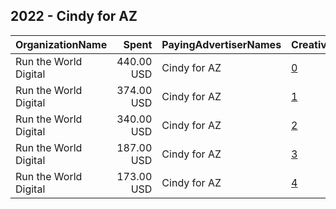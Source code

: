 ## 2022 - Cindy for AZ 
|OrganizationName|Spent|PayingAdvertiserNames|CreativeUrls|Impressions|Genders|AgeBrackets|CountryCodes|BillingAddresses|CandidateBallotInformation|
|:---|---:|:---|:---|---:|:---|:---|:---|:---|:---|
|Run the World Digital|440.00 USD|Cindy for AZ|[0](https://www.snap.com/political-ads/asset/9bcffd08e16c9ac1c3161fa8d91a19bab27045eddfd40745c333e30aa9b3cd2b?mediaType=mp4)|27,473||18+|united states|"1324 Spaight St,Madison,53703,US"|Cindy Hans|
|Run the World Digital|374.00 USD|Cindy for AZ|[1](https://www.snap.com/political-ads/asset/012b46a220ea44c9fec47785a146962c74571f0836403a38a18c15d371f58b0c?mediaType=mp4)|30,158||18+|united states|"1324 Spaight St,Madison,53703,US"|Cindy Hans|
|Run the World Digital|340.00 USD|Cindy for AZ|[2](https://www.snap.com/political-ads/asset/a34206bcb9e6df5c2ca56e23bc5e80afc6a06f457f1b7ef3959e1c54a4cb7d6a?mediaType=mp4)|15,017||18+|united states|"1324 Spaight St,Madison,53703,US"|Cindy Hans|
|Run the World Digital|187.00 USD|Cindy for AZ|[3](https://www.snap.com/political-ads/asset/9bcffd08e16c9ac1c3161fa8d91a19bab27045eddfd40745c333e30aa9b3cd2b?mediaType=mp4)|13,517||18+|united states|"1324 Spaight St,Madison,53703,US"|Cindy Hans|
|Run the World Digital|173.00 USD|Cindy for AZ|[4](https://www.snap.com/political-ads/asset/2d8002477059943d6f0596311a54f13fc3a18c566477005ec4787ef981ccd5d5?mediaType=mp4)|12,477||18+|united states|"1324 Spaight St,Madison,53703,US"|Cindy Hans|

